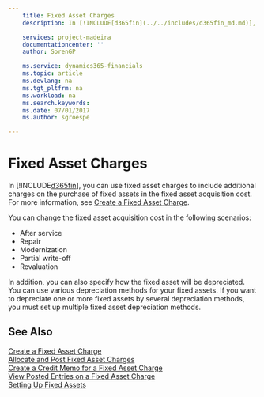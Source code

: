 ```yaml
---
    title: Fixed Asset Charges
    description: In [!INCLUDE[d365fin](../../includes/d365fin_md.md)], you can use fixed asset charges to include additional charges on the purchase of fixed assets in the fixed asset acquisition cost.

    services: project-madeira 
    documentationcenter: ''
    author: SorenGP

    ms.service: dynamics365-financials
    ms.topic: article
    ms.devlang: na
    ms.tgt_pltfrm: na
    ms.workload: na
    ms.search.keywords:
    ms.date: 07/01/2017
    ms.author: sgroespe

---
```

# Fixed Asset Charges
In [!INCLUDE[d365fin](../../includes/d365fin_md.md)], you can use fixed asset charges to include additional charges on the purchase of fixed assets in the fixed asset acquisition cost. For more information, see [Create a Fixed Asset Charge](how-to-create-a-fixed-asset-charge.md).  

You can change the fixed asset acquisition cost in the following scenarios:  

- After service  
- Repair  
- Modernization  
- Partial write-off  
- Revaluation  

In addition, you can also specify how the fixed asset will be depreciated. You can use various depreciation methods for your fixed assets. If you want to depreciate one or more fixed assets by several depreciation methods, you must set up multiple fixed asset depreciation methods.  

## See Also  
 [Create a Fixed Asset Charge](how-to-create-a-fixed-asset-charge.md)   
 [Allocate and Post Fixed Asset Charges](how-to-allocate-and-post-fixed-asset-charges.md)   
 [Create a Credit Memo for a Fixed Asset Charge](how-to-create-a-credit-memo-for-a-fixed-asset-charge.md)   
 [View Posted Entries on a Fixed Asset Charge](how-to-view-posted-entries-on-a-fixed-asset-charge.md)   
 [Setting Up Fixed Assets](../../fa-setup.md)
